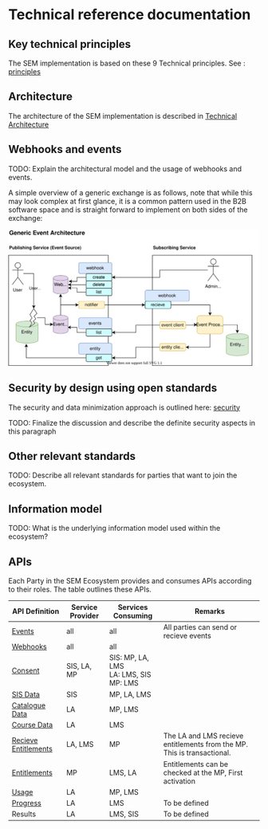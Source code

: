 # Technical reference documentation

## Key technical principles

The SEM implementation is based on these 9 Technical principles. See : [principles](documentation/techinal-principles.md)

## Architecture

The architecture of the SEM implementation is described in [Technical Architecture](documentation/technical-infrastructure.md)





## Webhooks and events

TODO: Explain the architectural model and the usage of webhooks and events.

A simple overview of a generic exchange is as follows, note that while this may look complex at first glance, it is a common pattern used in the B2B software space and is straight forward to implement on both sides of the exchange:

![architecture](documentation/diagrams/event-architecture.svg)

## Security by design using open standards

The security and data minimization approach is outlined here: [security](https://github.com/stichtingsem/technology-prototype/issues/18)

TODO: Finalize the discussion and describe the definite security aspects in this paragraph

## Other relevant standards

TODO: Describe all relevant standards for parties that want to join the ecosystem.

## Information model

TODO: What is the underlying information model used within the ecosystem?

## APIs

Each Party in the SEM Ecosystem provides and consumes APIs according to their roles. The table outlines these APIs.

| API Definition | Service Provider | Services Consuming | Remarks |
|---|---|---|---|
| [Events](https://stichtingsem.stoplight.io/docs/ecosystem/reference/events.v1.yaml) | all | all | All parties can send or recieve events |
| [Webhooks](https://stichtingsem.stoplight.io/docs/ecosystem/reference/events.v1.yaml) | all | all | |
| [Consent](https://stichtingsem.stoplight.io/docs/ecosystem/reference/consent.v1.yaml) | SIS, LA, MP | SIS: MP, LA, LMS<br>LA: LMS, SIS<br>MP: LMS | |
| [SIS Data](https://stichtingsem.stoplight.io/docs/ecosystem/reference/sisdata.v1.yaml) | SIS | MP, LA, LMS | |
| [Catalogue Data](https://stichtingsem.stoplight.io/docs/ecosystem/reference/catalogue.v1.yaml) | LA | MP, LMS | |
| [Course Data](https://stichtingsem.stoplight.io/docs/ecosystem/reference/coursee.v1.yaml) | LA | LMS | |
| [Recieve Entitlements](https://stichtingsem.stoplight.io/docs/ecosystem/reference/entitlement.v1.yaml) | LA, LMS | MP | The LA and LMS recieve entitlements from the MP. This is transactional. |
| [Entitlements](https://stichtingsem.stoplight.io/docs/ecosystem/reference/entitlement.v1.yaml) | MP | LMS, LA | Entitlements can be checked at the MP, First activation |
| [Usage](https://stichtingsem.stoplight.io/docs/ecosystem/reference/usage.v1.yaml) | LA | MP, LMS | |
| [Progress](https://stichtingsem.stoplight.io/docs/ecosystem/reference/progress.v1.yaml) | LA | LMS | To be defined |
| Results | LA | LMS, SIS | To be defined |